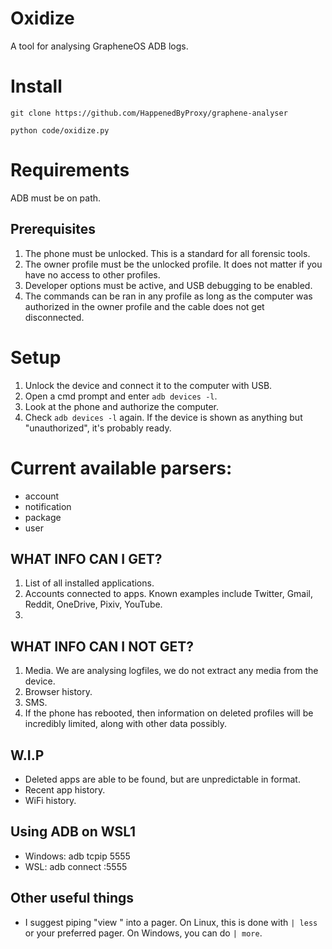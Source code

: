 # Oxidize
A tool for analysing GrapheneOS ADB logs.

# Install
`git clone https://github.com/HappenedByProxy/graphene-analyser`

`python code/oxidize.py`

# Requirements
ADB must be on path.

## Prerequisites
1. The phone must be unlocked. This is a standard for all forensic tools.
2. The owner profile must be the unlocked profile. It does not matter if you have no access to other profiles.
3. Developer options must be active, and USB debugging to be enabled. 
4. The commands can be ran in any profile as long as the computer was authorized in the owner profile and the cable does not get disconnected.

# Setup
1. Unlock the device and connect it to the computer with USB.
2. Open a cmd prompt and enter `adb devices -l`.
3. Look at the phone and authorize the computer.
4. Check `adb devices -l` again. If the device is shown as anything but "unauthorized", it's probably ready.

# Current available parsers:
- account
- notification
- package
- user

## WHAT INFO CAN I GET?
1. List of all installed applications.
2. Accounts connected to apps. Known examples include Twitter, Gmail, Reddit, OneDrive, Pixiv, YouTube.
3. 

## WHAT INFO CAN I NOT GET?
1. Media. We are analysing logfiles, we do not extract any media from the device.
2. Browser history.
3. SMS.
4. If the phone has rebooted, then information on deleted profiles will be incredibly limited, along with other data possibly.

## W.I.P
* Deleted apps are able to be found, but are unpredictable in format.
* Recent app history.
* WiFi history.

## Using ADB on WSL1
* Windows: adb tcpip 5555
* WSL: adb connect <phone ip>:5555

## Other useful things
* I suggest piping "view <service>" into a pager. On Linux, this is done with `| less` or your preferred pager. On Windows, you can do `| more`.